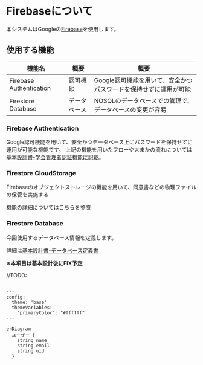
# Firebaseについて

本システムはGoogleの[Firebase](https://firebase.google.com/?hl=ja)を使用します。

## 使用する機能
| 機能名                     | 概要     | 概要                                  |
|-------------------------|--------|-------------------------------------|
| Firebase Authentication | 認可機能   | Google認可機能を用いて、安全かつパスワードを保持せずに運用が可能 |
| Firestore Database      | データベース | NOSQLのデータベースでの管理で、データベースの変更が容易      |

### Firebase Authentication

Google認可機能を用いて、安全かつデータベース上にパスワードを保持せずに運用が可能な機能です。
上記の機能を用いたフローや大まかの流れについては[基本設計書-学会管理者認証機能](基本設計書-学会管理者認証機能)に記載。


### Firestore CloudStorage

Firebaseのオブジェクトストレージの機能を用いて、同意書などの物理ファイルの保管を実施する

機能の詳細については[こちら](https://firebase.google.com/docs/storage?hl=ja&_gl=1*2epkk5*_up*MQ..*_ga*MjAwNDM4MDk0Ny4xNzYxNjQyMjcy*_ga_CW55HF8NVT*czE3NjE2NDIyNzEkbzEkZzAkdDE3NjE2NDIyNzEkajYwJGwwJGgw)を参照



### Firestore Database

今回使用するデータベース情報を定義します。

詳細は[基本設計書-データベース定義書](./基本設計書-データベース定義書)

**※本項目は基本設計後にFIX予定**


//TODO: 


```mermaid

---
config:
  theme: 'base' 
  themeVariables:
    "primaryColor": "#ffffff"
---

erDiagram
  ユーザー {
    string name
    string email
    string uid
  }
  
```
